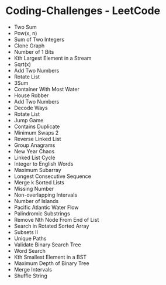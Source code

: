 # Coding-Challenges - LeetCode


* Two Sum
* Pow(x, n)
* Sum of Two Integers
* Clone Graph
* Number of 1 Bits
* Kth Largest Element in a Stream
* Sqrt(x)
* Add Two Numbers
* Rotate List
* 3Sum
* Container With Most Water
* House Robber
* Add Two Numbers
* Decode Ways
* Rotate List
* Jump Game
* Contains Duplicate
* Minimum Swaps 2
* Reverse Linked List
* Group Anagrams
* New Year Chaos
* Linked List Cycle
* Integer to English Words
* Maximum Subarray
* Longest Consecutive Sequence
* Merge k Sorted Lists
* Missing Number
* Non-overlapping Intervals
* Number of Islands
* Pacific Atlantic Water Flow
* Palindromic Substrings
* Remove Nth Node From End of List
* Search in Rotated Sorted Array
* Subsets II
* Unique Paths
* Validate Binary Search Tree
* Word Search
* Kth Smallest Element in a BST
* Maximum Depth of Binary Tree
* Merge Intervals
* Shuffle String